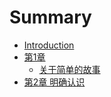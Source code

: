 # Summary

* [Introduction](README.md)
* [第1章](chapter1/README.md)
   * [关于简单的故事](a-simple-story.md)
* [第2章 明确认识](chapter2/README.md)


